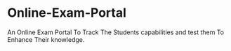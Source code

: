 # Online-Exam-Portal
An Online Exam Portal  To Track The Students capabilities and test them To Enhance Their knowledge.
